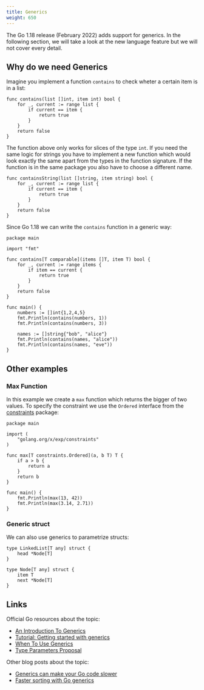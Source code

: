 ```yaml
---
title: Generics
weight: 650
---
```


The Go 1.18 release (February 2022) adds support for generics.
In the following section, we will take a look at the new language feature but we will not cover every detail.


## Why do we need Generics

Imagine you implement a function `contains` to check wheter a certain item is in a list:
```golang
func contains(list []int, item int) bool {
	for _, current := range list {
		if current == item {
			return true
		}
	}
	return false
}
```

The function above only works for slices of the type `int`. If you need the same logic for strings you have to implement a new function which would look exactly the same apart from the types in the function signature. If the function is in the same package you also have to choose a different name.
```golang
func containsString(list []string, item string) bool {
	for _, current := range list {
		if current == item {
			return true
		}
	}
	return false
}
```

Since Go 1.18 we can write the `contains` function in a generic way:
```golang
package main

import "fmt"

func contains[T comparable](items []T, item T) bool {
	for _, current := range items {
		if item == current {
			return true
		}
	}
	return false
}

func main() {
	numbers := []int{1,2,4,5}
	fmt.Println(contains(numbers, 1))
	fmt.Println(contains(numbers, 3))

	names := []string{"bob", "alice"}
	fmt.Println(contains(names, "alice"))
	fmt.Println(contains(names, "eve"))
}
```


## Other examples


### Max Function

In this example we create a `max` function which returns the bigger of two values. To specify the constraint we use the `Ordered` interface from the [constraints](https://pkg.go.dev/golang.org/x/exp/constraints#Ordered) package:
```golang
package main

import (
	"golang.org/x/exp/constraints"
)

func max[T constraints.Ordered](a, b T) T {
	if a > b {
		return a
	}
	return b
}

func main() {
	fmt.Println(max(13, 42))
	fmt.Println(max(3.14, 2.71))
}
```


### Generic struct

We can also use generics to parametrize structs:
```golang
type LinkedList[T any] struct {
	head *Node[T]
}

type Node[T any] struct {
	item T
	next *Node[T]
}
```



## Links

Official Go resources about the topic:
* [An Introduction To Generics](https://go.dev/blog/intro-generics)
* [Tutorial: Getting started with generics](https://go.dev/doc/tutorial/generics)
* [When To Use Generics](https://go.dev/blog/when-generics)
* [Type Parameters Proposal](https://go.googlesource.com/proposal/+/HEAD/design/43651-type-parameters.md)


Other blog posts about the topic:
* [Generics can make your Go code slower](https://planetscale.com/blog/generics-can-make-your-go-code-slower)
* [Faster sorting with Go generics](https://eli.thegreenplace.net/2022/faster-sorting-with-go-generics)
